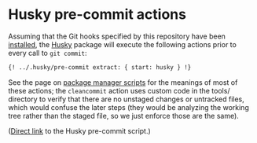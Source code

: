 # Husky pre-commit actions

Assuming that the Git hooks specified by this repository have been
[installed](running-from-source.md), the
[Husky](https://github.com/typicode/husky) package will execute the following
actions prior to every call to `git commit`:

```sh
{! ../.husky/pre-commit extract: { start: husky } !}
```

See the page on [package manager scripts](working-with-pm.md) for the meanings
of most of these actions; the `cleancommit` action uses custom code in the
tools/ directory to verify that there are no unstaged changes or untracked
files, which would confuse the later steps (they would be analyzing the
working tree rather than the staged file, so we just enforce those are the
same).

<!-- CUT HERE -->

([Direct link](../.husky/pre-commit) to the Husky pre-commit script.)
